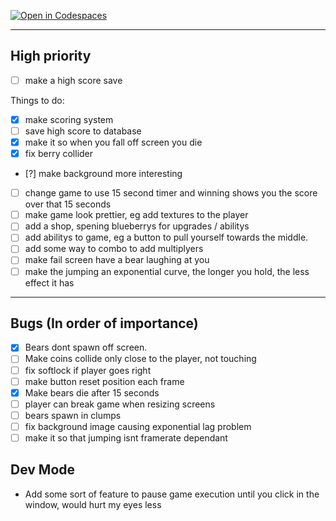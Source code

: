[![Open in Codespaces](https://classroom.github.com/assets/launch-codespace-2972f46106e565e64193e422d61a12cf1da4916b45550586e14ef0a7c637dd04.svg)](https://classroom.github.com/open-in-codespaces?assignment_repo_id=18486988)

---

## High priority

- [ ] make a high score save

Things to do:

- [x] make scoring system
- [ ] save high score to database
- [x] make it so when you fall off screen you die
- [x] fix berry collider
- [?] make background more interesting
- [ ] change game to use 15 second timer and winning shows you the score over that 15 seconds
- [ ] make game look prettier, eg add textures to the player
- [ ] add a shop, spening blueberrys for upgrades / abilitys
- [ ] add abilitys to game, eg a button to pull yourself towards the middle.
- [ ] add some way to combo to add multiplyers
- [ ] make fail screen have a bear laughing at you
- [ ] make the jumping an exponential curve, the longer you hold, the less effect it has

---

## Bugs (In order of importance)

- [x] Bears dont spawn off screen.
- [ ] Make coins collide only close to the player, not touching
- [ ] fix softlock if player goes right
- [ ] make button reset position each frame
- [x] Make bears die after 15 seconds
- [ ] player can break game when resizing screens
- [ ] bears spawn in clumps
- [ ] fix background image causing exponential lag problem
- [ ] make it so that jumping isnt framerate dependant

## Dev Mode

- Add some sort of feature to pause game execution until you click in the window, would hurt my eyes less
